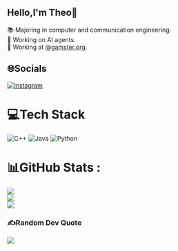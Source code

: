 ## Hello,I'm Theo👋

📚 Majoring in computer and communication engineering.<br/>
🤖 Working on AI agents.<br/>
💼 Working at [@gamster.org](https://web.gamster.org).


## 🌐Socials
[![Instagram](https://img.shields.io/badge/Instagram-%23E4405F.svg?logo=Instagram&logoColor=white)](https://instagram.com/itsb2.123) 

# 💻Tech Stack
![C++](https://img.shields.io/badge/c++-%2300599C.svg?style=flat&logo=c%2B%2B&logoColor=white) ![Java](https://img.shields.io/badge/java-%23ED8B00.svg?style=flat&logo=java&logoColor=white) ![Python](https://img.shields.io/badge/python-3670A0?style=flat&logo=python&logoColor=ffdd54)
# 📊GitHub Stats :
![](https://github-readme-stats.vercel.app/api?username=ItsB2&theme=dark&hide_border=false&include_all_commits=true&count_private=false)<br/>
![](https://github-readme-streak-stats.herokuapp.com/?user=ItsB2&theme=dark&hide_border=false)<br/>
![](https://github-readme-stats.vercel.app/api/top-langs/?username=ItsB2&theme=dark&hide_border=false&include_all_commits=true&count_private=false&layout=compact)

### ✍️Random Dev Quote
![](https://quotes-github-readme.vercel.app/api?type=horizontal&theme=radical)
